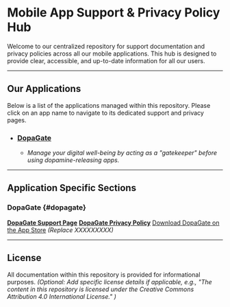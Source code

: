 # Mobile App Support & Privacy Policy Hub

Welcome to our centralized repository for support documentation and privacy policies across all our mobile applications. This hub is designed to provide clear, accessible, and up-to-date information for all our users.

---

## Our Applications

Below is a list of the applications managed within this repository. Please click on an app name to navigate to its dedicated support and privacy pages.

* ### [DopaGate](#dopagate)
    * *Manage your digital well-being by acting as a "gatekeeper" before using dopamine-releasing apps.*

---

## Application Specific Sections

### DopaGate {#dopagate}
**[DopaGate Support Page](https://laplamon.github.io/support/dopagate/support.md)**
**[DopaGate Privacy Policy](https://laplamon.github.io/support/dopagate/privacy-policy.md)**
[Download DopaGate on the App Store](https://apps.apple.com/app/dopagate/idXXXXXXXXX) *(Replace XXXXXXXXX)*

---

## License

All documentation within this repository is provided for informational purposes.
*(Optional: Add specific license details if applicable, e.g., "The content in this repository is licensed under the Creative Commons Attribution 4.0 International License." )*
